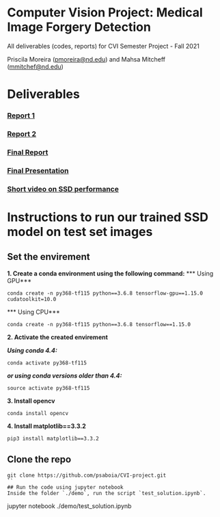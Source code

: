 # Computer Vision Project: Medical Image Forgery  Detection

All deliverables (codes, reports) for CVI Semester Project - Fall 2021

Priscila Moreira (pmoreira@nd.edu) and Mahsa Mitcheff (mmitchef@nd.edu)

# Deliverables 
### [Report 1](report_1.md)
### [Report 2](report_2.md)

### [Final Report](CVI_final_report.pdf)
### [Final Presentation](CV_presentation_final.pdf) 
### [Short video on SSD performance](forgery_detection_in_medical_images.mp4) 



<a name="intructions-testSSD"></a>
# Instructions to run our trained SSD model on test set images

## Set the envirement

**1. Create a conda environment using the following command:**
*** Using GPU***
```
conda create -n py368-tf115 python==3.6.8 tensorflow-gpu==1.15.0 cudatoolkit=10.0 
```
*** Using CPU***
```
conda create -n py368-tf115 python==3.6.8 tensorflow==1.15.0  
```

**2. Activate the created envirement**

***Using conda 4.4:***
```
conda activate py368-tf115
```

***or using conda versions older than 4.4:***
```
source activate py368-tf115
```

**3. Install opencv**
```
conda install opencv
```
**4. Install matplotlib==3.3.2**
```
pip3 install matplotlib==3.3.2
```

## Clone the repo
```
git clone https://github.com/psaboia/CVI-project.git
``
## Run the code using jupyter notebook
Inside the folder `./demo`, run the script `test_solution.ipynb`.
```
jupyter notebook ./demo/test_solution.ipynb
```

